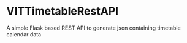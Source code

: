 # VITTimetableRestAPI
 A simple Flask based REST API to generate json containing timetable calendar data
